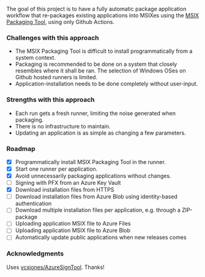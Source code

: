 The goal of this project is to have a fully automatic package application workflow that re-packages existing applications into MSIXes using the [MSIX Packaging Tool](https://learn.microsoft.com/en-us/windows/msix/packaging-tool/create-an-msix-overview), using only Github Actions.

### Challenges with this approach
 - The MSIX Packaging Tool is difficult to install programmatically from a system context. 
 - Packaging is recommended to be done on a system that closely resembles where it shall be ran. The selection of Windows OSes on Github hosted runners is limited.
 - Application-installation needs to be done completely without user-input.

### Strengths with this approach
 - Each run gets a fresh runner, limiting the noise generated when packaging.
 - There is no infrastructure to maintain.
 - Updating an application is as simple as changing a few parameters.

### Roadmap
- [X] Programmatically install MSIX Packaging Tool in the runner.
- [X] Start one runner per application.
- [X] Avoid unnecessarily packaging applications without changes.
- [ ] Signing with PFX from an Azure Key Vault
- [X] Download installation files from HTTPS
- [ ] Download installation files from Azure Blob using identity-based authentication
- [ ] Download multiple installation files per application, e.g. through a ZIP-package
- [ ] Uploading application MSIX file to Azure Files
- [ ] Uploading application MSIX file to Azure Blob
- [ ] Automatically update public applications when new releases comes

### Acknowledgments 
Uses [vcsjones/AzureSignTool](https://github.com/vcsjones/AzureSignTool). Thanks!